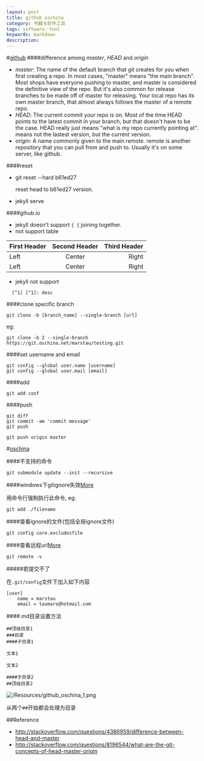 ```yaml
---
layout: post
title: github oschina
category: 书籍与软件工具
tags: software／tool
keywords: markdown
description: 
---
```


#[github](https://github.com/)
####difference among *master*, *HEAD* and *origin* 
* *master*: The name of the default branch that git creates for you when first creating a repo. In most cases, "master" means "the main branch". Most shops have everyone pushing to master, and master is considered the definitive view of the repo. But it's also common for release branches to be made off of master for releasing. Your local repo has its own master branch, that almost always follows the master of a remote repo.
* *HEAD*: The current commit your repo is on. Most of the time HEAD points to the latest commit in your branch, but that doesn't have to be the case. HEAD really just means "what is my repo currently pointing at". means not the lastest version, but the current version.
* *origin*: A name commonly given to the main remote. remote is another repository that you can pull from and push to. Usually it's on some server, like github.

####reset
* git reset --hard b61ed27
  
  reset head to b61ed27 version.
* jekyll serve

####gihub.io

* jekyll doesn't support `{ {` joining together.
* not support table

First Header | Second Header | Third Header
:----------- | :-----------: | -----------:
Left         | Center        | Right
Left         | Center        | Right
* jekyll not support 

```
  [^1] [^1]: desc
```

####clone specific branch

```
git clone -b [branch_name] --single-branch [url]
```
eg:

```
git clone -b 2 --single-branch https://git.oschina.net/marstau/testing.git
```
####set username and email

```
git config --global user.name [username]
git config --global user.mail [email]
```

####add

```
git add conf
```

####push

```
git diff
git commit -am 'commit message'
git push
```

```
git push origin master
```


#[oschina](http://git.oschina.net/)

####不支持的命令

```
git submodule update --init --recursive
```
####windows下gitignore失效[More](http://blog.lixiphp.com/gitignore-not-flush/#axzz3HvTN3dbF)

用命令行强制执行此命令,
eg:


```
git add ./filename
```

####查看ignore的文件(包括全局ignore文件)

```
git config core.excludesfile
```

####查看远程url[More](http://www.liuyixi.com/2011/09/29/gitchakanyuanchengcangkudizhi/)

```
git remote -v
```  

#####若提交不了

在`.git/config`文件下加入如下内容

```
[user]
	name = marstau
	email = taumars@hotmail.com
```

####.md目录设置方法


```
##顶级目录1
###目录
####子目录1

文本1

文本2

####子目录2
##顶级目录2
```

![/Resources/github_oschina_1.png]()

从两个`##`开始都会处理为目录

##Reference
* <http://stackoverflow.com/questions/4386959/difference-between-head-and-master>
* <http://stackoverflow.com/questions/8196544/what-are-the-git-concepts-of-head-master-origin>
